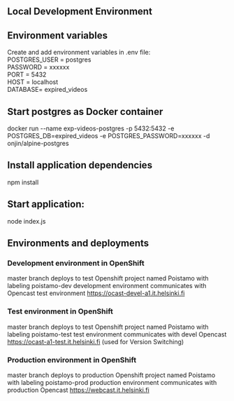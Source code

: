 ## Local Development Environment

## Environment variables
Create and add environment variables in .env file:  
POSTGRES_USER = postgres  
PASSWORD = xxxxxx  
PORT = 5432  
HOST = localhost  
DATABASE= expired_videos  

## Start postgres as Docker container
docker run --name exp-videos-postgres -p 5432:5432  -e POSTGRES_DB=expired_videos -e POSTGRES_PASSWORD=xxxxxx -d onjin/alpine-postgres

## Install application dependencies
npm install

## Start application:
node index.js


## Environments and deployments
### Development environment in OpenShift
master branch deploys to test Openshift project named Poistamo with labeling poistamo-dev
development environment communicates with Opencast test environment https://ocast-devel-a1.it.helsinki.fi 

### Test environment in OpenShift
master branch deploys to test Openshift project named Poistamo with labeling poistamo-test
test environment communicates with devel Opencast https://ocast-a1-test.it.helsinki.fi (used for Version Switching)

### Production environment in OpenShift
master branch deploys to production Openshift project named Poistamo with labeling poistamo-prod
production environment communicates with production Opencast https://webcast.it.helsinki.fi
